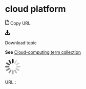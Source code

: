 # cloud platform

![Copy URL](media/cloud-platform/Copy.png)
Copy URL

![Download](media/cloud-platform/Download.png)

Download topic

**See** [Cloud-computing term collection](https://worldready.cloudapp.net/Styleguide/Read?id=2700&topicid=28841)

![In progress](media/cloud-platform/activity-large.gif)

URL :

